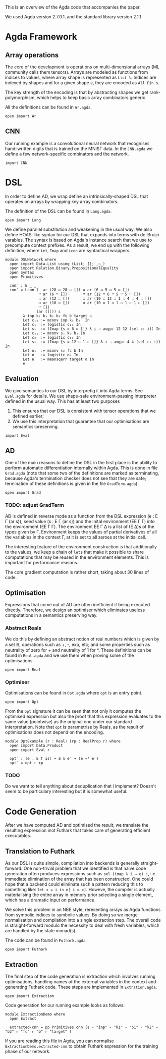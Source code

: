 <!--
```
{-# OPTIONS  --backtracking-instance-search #-}
module _ where
```
-->
This is an overview of the Agda code that accompanies
the <NAME> paper.

We used Agda version 2.7.0.1, and the standard library version
2.1.1.


# Agda Framework

## Array operations

The core of the development is operations on multi-dimensional
arrays (ML community calls them tensors).  Arrays are modeled
as functions from indices to values, where array shape is
represented as `List ℕ`.  Indices are indexed by shapes and
for a given shape $s$, they are encoded as `All Fin s`.

The key strength of the encoding is that by abstracting
shapes we get rank-polymorphism, which helps to keep basic
array combinators generic.

All the definitions can be found in `Ar.agda`.

```
open import Ar
```

## CNN

Our running example is a convolutional neural network that
recognises hand-written digits that is trained on the MNIST
data.  In the `CNN.agda` we define a few network-specific
combinators and the network.

```
import CNN
```

# DSL

In order to define AD, we wrap define an intrinsically-shaped
DSL that operates on arrays by wrapping key array combinators.

The definition of the DSL can be found in `Lang.agda`.

```
open import Lang
```

We define parallel substitution and weakening in the usual way.
We also define HOAS-like syntax for our DSL that expands into
terms with de-Bruijn varables.  The syntax is based on Agda's
instance search that we use to precompute context prefixes.
As a result, we end up with the following definition, where
`Let`, `Imap` and `Lcon` are syntactical wrappers.

```
module DSLNetwork where
  open import Data.List using (List; []; _∷_)
  open import Relation.Binary.PropositionalEquality
  open Syntax
  open Primitives

  cnn′ : E _ _
  cnn′ = Lcon (  ar (28 ∷ 28 ∷ []) ∷ ar (6 ∷ 5 ∷ 5 ∷ [])
               ∷ ar (6 ∷ [])       ∷ ar (12 ∷ 6 ∷ 5 ∷ 5 ∷ [])
               ∷ ar (12 ∷ [])      ∷ ar (10 ∷ 12 ∷ 1 ∷ 4 ∷ 4 ∷ [])
               ∷ ar (10 ∷ [])      ∷ ar (10 ∷ 1 ∷ 1 ∷ 1 ∷ 1 ∷ []) 
               ∷ [])
              (ar ([])) ε
        λ inp k₁ b₁ k₂ b₂ fc b target → 
        Let c₁₁ := mconv inp k₁ b₁  In
        Let c₁  := logistic c₁₁ In
        Let s₁  := (Imap {s = 6 ∷ []} λ i → avgp₂ 12 12 (sel c₁ i)) In
        Let c₂₁ := mconv s₁ k₂ b₂ In
        Let c₂  := logistic c₂₁ In
        Let s₂  := (Imap {s = 12 ∷ 1 ∷ []} λ i → avgp₂ 4 4 (sel c₂ i)) In
        Let o₁  := mconv s₂ fc b In
        Let o   := logistic o₁ In
        Let e   := meansqerr target o In
        e
```

## Evaluation

We give semantics to our DSL by interpretig it into Agda terms.
See `Eval.agda` for details.  We use shape-safe environment-passing
interpreter defined in the usual way.  This has at least two purposes
  1. This ensures that our DSL is consistent with tensor operations
     that we defined earlier;
  2. We use this interpretation that guarantee that our optimisations
     are semantics-preserving.

```
import Eval
```

## AD

One of the main reasons to define the DSL in the first place is
the ability to perform automatic differentiation internally within
Agda.  This is done in file `Grad.agda` (note that some two of the
definitions are marked as terminating, because Agda's termination
checker does not see that they are safe; termination of these
definitions is given in the file `GradTerm.agda`).

```
open import Grad
```

### TODO: adjust GradTerm

AD is defined in reverse mode as a function from the DSL expression 
(e : E Γ (ar s)), seed value (s : E Γ (ar s)) and the inital environment
(EE Γ Γ) into the environment (EE Γ Γ).  The environment EE Γ Δ is a list
of (E Δ)s of the types given by Γ.  Environment keeps the
values of partial derivatives of all the variables in the context Γ,
at it is set to all zeroes at the initial call.

The interesting feature of the environment construction is that additionally
to the values, we keep a chain of `let`s that make it possible to share
computations that may be reused in the environment elements.  This is
important for performance reasons.

The core gradient computation is rather short, taking about 30 lines of code.

## Optimisation

Expressions that come out of AD are often inefficient if being executed
directly.  Therefore, we design an optimiser which eliminates useless
computations in a semantics preserving way.

### Abstract Reals

We do this by defining an abstract notion of real numbers which is given
by a set ℝ, operations such as +, -, exp, etc; and some properties such
as neutrality of zero for + and neutrality of 1 for *.  These definitions
can be found in `Real.agda` and we use them when proving some of the
optimisations.

```
open import Real
```

### Optimiser

Optimisations can be found in `Opt.agda` where `opt` is an entry point.

```
open import Opt
```

From the `opt` signature it can be seen that not only it computes the
optimised expression but also the proof that this expression evaluates
to the same value (pointwise) as the original one under our standard
interpretation.  Note that `opt` is parametrise by Reals, as the result
of optimisations does not depend on the encoding.

```
module OptExample (r : Real) (rp : RealProp r) where
  open import Data.Product
  open import Eval r

  opt′ : (e : E Γ is) → ∃ λ e′ → (e ≈ᵉ e′)
  opt′ = opt r rp

```

### TODO

Do we want to tell anything about deduplication that I implement?
Doesn't seem to be particulary interesting but it is somewhat useful.


# Code Generation

After we have computed AD and optimised the result, we translate
the resulting expression inot Futhark that takes care of generating
efficient executables.

## Translation to Futhark

As our DSL is quite simple, compilation into backends is generally
straight-forward.  One non-trivial problem that we identified is
that naive code generation often produces expressions such as
`sel (imap λ i → e) j`, i.e. immediate elimination of the array
that has been constructed.  One could hope that a backend could
eliminate such a pattern reducing this to something like:
`let x = i in e[ i ≔ x]`.  Howeve, the compiler is actually
materialising the entire array in memory prior selecting a single
element, which has a dramatic input on performance.

We solve this problem in an NBE style, reresenting arrays as Agda
functions from symbolic indices to symbolic values.  By doing so
we merge normalisation and compilation into a single extraction step.
The overall code is straight-forward modulo the necessity to deal
with fresh variables, which are handled by the state monad(s).

The code can be found in `Futhark.agda`.

```
open import Futhark
```

## Extraction

The final step of the code generation is extraction which involves
running optimisations, handling names of the external variables
in the context and generating Futhark code.  These steps are
implemented in `Extration.agda`.

```
open import Extraction
```

Code generation for our running example looks as follows:

```
module ExtractionDemo where
  open Extract
  
  extracted-cnn = pp Primitives.cnn (ε ▹ "inp" ▹ "k1" ▹ "b1" ▹ "k2" ▹ "b2" ▹ "fc" ▹ "b" ▹ "target" ) 
```

If you are reading this file in Agda, you can normalise 
`ExtractionDemo.extracted-cnn` to obtain Futhark expression
for the training phase of our network.


